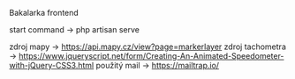 Bakalarka frontend

start command -> php artisan serve

zdroj mapy       -> https://api.mapy.cz/view?page=markerlayer
zdroj tachometra -> https://www.jqueryscript.net/form/Creating-An-Animated-Speedometer-with-jQuery-CSS3.html
použitý mail     -> https://mailtrap.io/